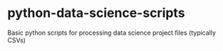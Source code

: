 # python-data-science-scripts
Basic python scripts for processing data science project files (typically CSVs)

